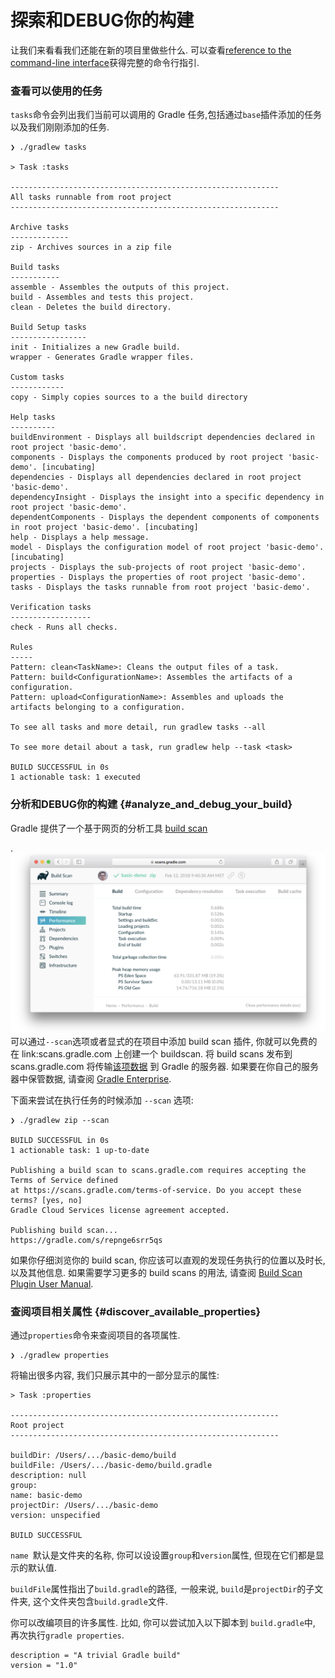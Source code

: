 # 探索和DEBUG你的构建

让我们来看看我们还能在新的项目里做些什么. 可以查看[reference to the command-line interface](https://docs.gradle.org/4.6/userguide/command_line_interface.html)获得完整的命令行指引.

### 查看可以使用的任务

`tasks`命令会列出我们当前可以调用的 Gradle 任务,包括通过`base`插件添加的任务以及我们刚刚添加的任务.

```
❯ ./gradlew tasks

> Task :tasks

------------------------------------------------------------
All tasks runnable from root project
------------------------------------------------------------

Archive tasks
-------------
zip - Archives sources in a zip file

Build tasks
-----------
assemble - Assembles the outputs of this project.
build - Assembles and tests this project.
clean - Deletes the build directory.

Build Setup tasks
-----------------
init - Initializes a new Gradle build.
wrapper - Generates Gradle wrapper files.

Custom tasks
------------
copy - Simply copies sources to a the build directory

Help tasks
----------
buildEnvironment - Displays all buildscript dependencies declared in root project 'basic-demo'.
components - Displays the components produced by root project 'basic-demo'. [incubating]
dependencies - Displays all dependencies declared in root project 'basic-demo'.
dependencyInsight - Displays the insight into a specific dependency in root project 'basic-demo'.
dependentComponents - Displays the dependent components of components in root project 'basic-demo'. [incubating]
help - Displays a help message.
model - Displays the configuration model of root project 'basic-demo'. [incubating]
projects - Displays the sub-projects of root project 'basic-demo'.
properties - Displays the properties of root project 'basic-demo'.
tasks - Displays the tasks runnable from root project 'basic-demo'.

Verification tasks
------------------
check - Runs all checks.

Rules
-----
Pattern: clean<TaskName>: Cleans the output files of a task.
Pattern: build<ConfigurationName>: Assembles the artifacts of a configuration.
Pattern: upload<ConfigurationName>: Assembles and uploads the artifacts belonging to a configuration.

To see all tasks and more detail, run gradlew tasks --all

To see more detail about a task, run gradlew help --task <task>

BUILD SUCCESSFUL in 0s
1 actionable task: 1 executed
```

### 分析和DEBUG你的构建 {#analyze_and_debug_your_build}

Gradle 提供了一个基于网页的分析工具 [build scan](https://scans.gradle.com/)

.![](/assets/basic-demo-build-scan.png)可以通过`--scan`选项或者显式的在项目中添加 build scan 插件, 你就可以免费的在 link:scans.gradle.com 上创建一个 buildscan. 将 build scans 发布到 scans.gradle.com 将传输[该项数据](https://docs.gradle.com/scans/#captured_information) 到 Gradle 的服务器. 如果要在你自己的服务器中保管数据, 请查阅 [Gradle Enterprise](https://gradle.com/enterprise).

下面来尝试在执行任务的时候添加 `--scan` 选项:

```
❯ ./gradlew zip --scan

BUILD SUCCESSFUL in 0s
1 actionable task: 1 up-to-date

Publishing a build scan to scans.gradle.com requires accepting the Terms of Service defined 
at https://scans.gradle.com/terms-of-service. Do you accept these terms? [yes, no]
Gradle Cloud Services license agreement accepted.

Publishing build scan...
https://gradle.com/s/repnge6srr5qs
```

如果你仔细浏览你的 build scan, 你应该可以直观的发现任务执行的位置以及时长, 以及其他信息. 如果需要学习更多的 build scans 的用法, 请查阅 [Build Scan Plugin User Manual](https://docs.gradle.com/build-scan-plugin/).

### 查阅项目相关属性 {#discover_available_properties}

通过`properties`命令来查阅项目的各项属性.

```
❯ ./gradlew properties
```

将输出很多内容, 我们只展示其中的一部分显示的属性:

```
> Task :properties

------------------------------------------------------------
Root project
------------------------------------------------------------

buildDir: /Users/.../basic-demo/build
buildFile: /Users/.../basic-demo/build.gradle
description: null
group:
name: basic-demo
projectDir: /Users/.../basic-demo
version: unspecified

BUILD SUCCESSFUL
```

`name `默认是文件夹的名称, 你可以设设置`group`和`version`属性, 但现在它们都是显示的默认值.

`buildFile`属性指出了`build.gradle`的路径,  一般来说, `build`是`projectDir`的子文件夹, 这个文件夹包含`build.gradle`文件.

你可以改编项目的许多属性. 比如, 你可以尝试加入以下脚本到 `build.gradle`中, 再次执行`gradle properties`.

```
description = "A trivial Gradle build"
version = "1.0"
```



